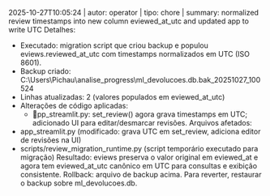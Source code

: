 2025-10-27T10:05:24 | autor: operator | tipo: chore | summary: normalized review timestamps into new column eviewed_at_utc and updated app to write UTC
Detalhes:
- Executado: migration script que criou backup e populou eviews.reviewed_at_utc com timestamps normalizados em UTC (ISO 8601).
- Backup criado: C:\Users\Pichau\analise_progress\ml_devolucoes.db.bak_20251027_100524
- Linhas atualizadas: 2 (valores populados em eviewed_at_utc)
- Alterações de código aplicadas:
  - pp_streamlit.py: set_review() agora grava timestamps em UTC; adicionado UI para editar/desmarcar revisões.
Arquivos afetados:
- app_streamlit.py (modificado: grava UTC em set_review, adiciona editor de revisões na UI)
- scripts/review_migration_runtime.py (script temporário executado para migração)
Resultado: eviews preserva o valor original em eviewed_at e agora tem eviewed_at_utc canônico em UTC para consultas e exibição consistente.
Rollback: arquivo de backup acima. Para reverter, restaurar o backup sobre ml_devolucoes.db.
